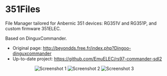 # 351Files
File Manager tailored for Anbernic 351 devices: RG351V and RG351P, and custom firmware 351ELEC.

Based on DinguxCommander.
* Original page: http://beyondds.free.fr/index.php?Dingoo-dinguxcommander
* Up-to-date project: https://github.com/EmuELEC/rs97-commander-sdl2

<p align="center">
  <img src="https://raw.githubusercontent.com/Tardigrade-nx/351Files/master/screenshots/01.png" alt="Screenshot 1">
  <img src="https://raw.githubusercontent.com/Tardigrade-nx/351Files/master/screenshots/02.png" alt="Screenshot 2">
  <img src="https://raw.githubusercontent.com/Tardigrade-nx/351Files/master/screenshots/03.png" alt="Screenshot 3">
</p>
